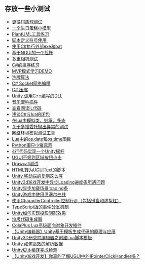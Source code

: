 ## 存放一些小测试   
* [更换材质球测试](https://github.com/XINCGer/Unity3DTraining/tree/master/SomeTest/ExchangeTest)   
* [一个生日蛋糕小模型](https://github.com/XINCGer/Unity3DTraining/tree/master/SomeTest/BirthdayCakeModel)  
* [PlantUML工具练习](./UML类图练习)   
* [ 脚本定义符号使用 ](https://github.com/XINCGer/Unity3DTraining/tree/master/SomeTest/Scripting%20Define%20Symbols)   
* [使用C#执行外部exe和bat](https://github.com/XINCGer/Unity3DTraining/tree/master/SomeTest/ProcessBat)
* [基于NGUI的一个摇杆](./NGUI-Joystick)  
* [多重相机测试](./MultiCameraTest)  
* [C#的排序练习](./SortDemo)  
* [MVP模式学习DEMO](./WinFormMVP)  
* [洗牌算法](./Fisher_Yates_Shuffle)  
* [C# Socket网络编程](./SocketDemo)  
* [C# 压缩](./GZipStreamDemo)  
* [Unity 调用C++编写的DLL](./DLLImport)  
* [音乐混响插件](./MusicDemo)  
* [查看阅读IL代码](./ILDemo)  
* [浅谈C#与lua的闭包](./Closure)  
* [在lua中模拟类、继承、多态](./Lua_Class)  
* [关于多播委托抛出异常的测试](./MultiDelegateException)  
* [网络环境模拟测试工具](./Network%20Emulator%20for%20Windows%20Toolkit32位和64位完整版.zip)  
* [Lua中的os.date和os.time函数](./os_time)  
* [Python画只小猪佩奇](./peiqi.py)  
* [4行代码实现一个Unity摇杆](https://www.cnblogs.com/questionmark/articles/7428443.html)  
* [UGUI不规则区域按钮点击](./IrregularButton)  
* [Drawcall测试](./DrawCallTest)  
* [HTML转为UGUIText的脚本](./HTML2Text.md)  
* [Unity 移动端的复制这么写](https://www.cnblogs.com/wuzhang/p/wuzhang20180826.html)  
* [Unity3d游戏开发中异步Loading进度条所遇问题](http://www.newbieol.com/information/303.html)  
* [Unity异步加载场景loading条](http://www.cnblogs.com/wonderKK/p/3976213.html)  
* [Unity游戏中使用贝塞尔曲线](https://blog.csdn.net/u010019717/article/details/47684223)  
* [使用CharacterController控制行走（包括键盘和虚拟杠）](https://blog.csdn.net/qq_34552886/article/details/70194751)  
* [TypeScript版的事件分发机制](https://blog.csdn.net/a19352226/article/details/52833879)  
* [Unity如何实现投影阴影效果](https://mp.weixin.qq.com/s/-5gxJ5Nhgr1whNggsZwVtw)  
* [垃圾代码生成器](./garbage_code_generater)  
* [ColaPlus Lua高级面向对象开发插件](./ColaPlus)  
* [【Unity编辑器】Unity基于模板生成代码的原理与应用](https://blog.csdn.net/mobilebbki399/article/details/51869487)  
* [Unity3D研究院编辑器之创建Lua脚本模板](http://www.xuanyusong.com/archives/3732)  
* [Unity 如何高效的解析数据](https://www.cnblogs.com/wuzhang/p/wuzhang20181001.html)  
* [Unity脚本编译完成检测](https://blog.csdn.net/rhett_yuan/article/details/79615836)  
* [【Unity游戏开发】你真的了解UGUI中的IPointerClickHandler吗？](https://www.cnblogs.com/msxh/p/10588783.html)  

